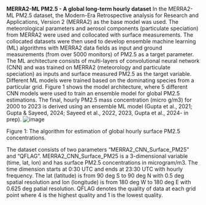 **MERRA2-ML PM2.5 - A global long-term hourly dataset**
In the MERRA2-ML PM2.5 dataset, the Modern-Era Retrospective analysis for Research and Applications, Version 2 (MERRA2) as the base model was used. The meteorological parameters and aerosol components (particulate speciation) from MERRA2 were used and collocated with surface measurements. The collocated datasets were then used to develop ensemble machine learning (ML) algorithms with MERRA2 data fields as input and ground measurements (from over 5000 monitors) of PM2.5 as a target parameter. The ML architecture consists of multi-layers of convolutional neural network (CNN) and was trained on MERRA2 (meteorology and particulate speciation) as inputs and surface measured PM2.5 as the target variable. Different ML models were trained based on the dominating species from a particular grid. Figure 1 shows the model architecture, where 5 different CNN models were used to train an ensemble model for global PM2.5 estimations. The final, hourly PM2.5 mass concentration (micro g/m3) for 2000 to 2023 is derived using an ensemble ML model (Gupta et al., 2021; Gupta & Sayeed, 2024; Sayeed et al., 2022, 2023, Gupta et al., 2024- in prep). 
![image](https://github.com/Alqamah-Sayeed/MERRA2-ML-PM2.5/assets/163429432/8ea433de-08a3-4ce9-aff6-e06913cf3e1f)

Figure 1: The algorithm for estimation of global hourly surface PM2.5 concentrations.

The dataset consists of two parameters “MERRA2_CNN_Surface_PM25” and “QFLAG”. MERRA2_CNN_Surface_PM25 is a 3-dimensional variable (time, lat, lon) and has surface PM2.5 concentrations in microgram/m3. The time dimension starts at 0:30 UTC and ends at 23:30 UTC with hourly frequency. The lat (latitude) is from 90 deg S to 90 deg N with 0.5 deg spatial resolution and lon (longitude) is from 180 deg W to 180 deg E with 0.625 deg patial resolution. QFLAG denotes the quality of data at each grid point where 4 is the highest quality and 1 is the lowest quality. 
